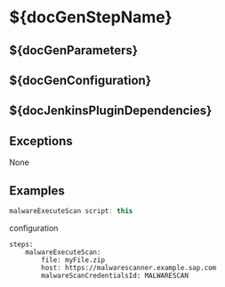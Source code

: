 
# ${docGenStepName}

## ${docGenParameters}

## ${docGenConfiguration}

## ${docJenkinsPluginDependencies}

## Exceptions

None

## Examples

```groovy
malwareExecuteScan script: this
```

configuration

```
steps:
    malwareExecuteScan:
        file: myFile.zip
        host: https://malwarescanner.example.sap.com
        malwareScanCredentialsId: MALWARESCAN
```
